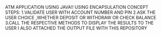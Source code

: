 ATM APPLICATION USING JAVA!!
USING ENCAPSULATION CONCEPT
STEPS:
   1.VALIDATE USER WITH ACCOUNT NUMBER AND PIN
   2.ASK THE USER CHOICE ,WHETHER DEPOSIT OR WITHDRAW OR CHECK BALANCE
   3.CALL THE RESPECTIVE METHODS TO DISPLAY THE RESULTS TO THE USER
I ALSO ATTACHED THE OUTPUT FILE WITH THIS REPOSITORY


